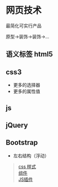 # 网页技术
最简化可实行产品

原型->装饰->装饰->...

## 语义标签 html5

## css3
- 更多的选择器
- 更多的属性值

## js

## jQuery

## Bootstrap
- 左右结构（浮动）

> [css 样式](https://v3.bootcss.com/css/)\
> [组件](https://v3.bootcss.com/components/)\
> [JS插件](https://v3.bootcss.com/javascript/)